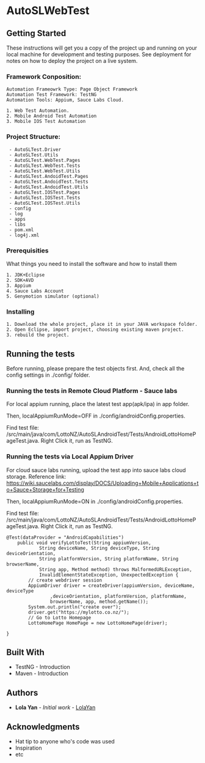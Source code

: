 # AutoSLWebTest

## Getting Started

These instructions will get you a copy of the project up and running on your local machine for development and testing purposes. See deployment for notes on how to deploy the project on a live system.

### Framework Conposition:
```
Automation Frameowrk Type: Page Object Framework
Automation Test Framework: TestNG
Automation Tools: Appium, Sauce Labs Cloud.
```
```
1. Web Test Automation.
2. Mobile Android Test Automation
3. Mobile IOS Test Automation
```

### Project Structure:
```
 - AutoSLTest.Driver
 - AutoSLTest.Utils
 - AutoSLTest.WebTest.Pages
 - AutoSLTest.WebTest.Tests
 - AutoSLTest.WebTest.Utils
 - AutoSLTest.AndoidTest.Pages
 - AutoSLTest.AndoidTest.Tests
 - AutoSLTest.AndoidTest.Utils
 - AutoSLTest.IOSTest.Pages
 - AutoSLTest.IOSTest.Tests
 - AutoSLTest.IOSTest.Utils
 - config
 - log
 - apps
 - libs
 - pom.xml
 - log4j.xml
```

### Prerequisities

What things you need to install the software and how to install them

```
1. JDK+Eclipse
2. SDK+AVD
3. Appium
4. Sauce Labs Account
5. Genymotion simulator (optional)
```

### Installing


```
1. Download the whole project, place it in your JAVA workspace folder.
2. Open Eclipse, import project, choosing existing maven project.
3. rebuild the project.
```


## Running the tests

Before running, please prepare the test objects first. 
And, check all the config settings in ./config/ folder.

### Running the tests in Remote Cloud Platform - Sauce labs

For local appium running, place the latest test app(apk/ipa) in app folder. 

Then, localAppiumRunMode=OFF in ./config/androidConfig.properties.

Find test file: /src/main/java/com/LottoNZ/AutoSLAndroidTest/Tests/AndroidLottoHomePageTest.java. Right Click it, run as TestNG.


### Running the tests via Local Appium Driver

For cloud sauce labs running, upload the test app into sauce labs cloud storage.
Reference link: https://wiki.saucelabs.com/display/DOCS/Uploading+Mobile+Applications+to+Sauce+Storage+for+Testing

Then, localAppiumRunMode=ON in ./config/androidConfig.properties.

Find test file: /src/main/java/com/LottoNZ/AutoSLAndroidTest/Tests/AndroidLottoHomePageTest.java. Right Click it, run as TestNG.

```
@Test(dataProvider = "AndroidCapabilities")
	public void verifyLottoTest(String appiumVersion,
			String deviceName, String deviceType, String deviceOrientation,
			String platformVersion, String platformName, String browserName,
			String app, Method method) throws MalformedURLException,
			InvalidElementStateException, UnexpectedException {
		// create webdriver session
		AppiumDriver driver = createDriver(appiumVersion, deviceName, deviceType
				,deviceOrientation, platformVersion, platformName,
				browserName, app, method.getName());
		System.out.println("create over");
		driver.get("https://mylotto.co.nz/");
		// Go to Lotto Homepage
		LottoHomePage HomePage = new LottoHomePage(driver);

}
```

## Built With

* TestNG - Introduction
* Maven - Introduction


## Authors

* **Lola Yan** - *Initial work* - [LolaYan](https://github.com/LolaYan)

## Acknowledgments

* Hat tip to anyone who's code was used
* Inspiration
* etc
